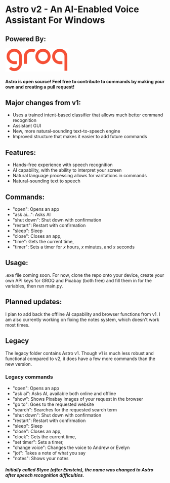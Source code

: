 # Astro v2 - An AI-Enabled Voice Assistant For Windows

## Powered By:
<pre><a href="https://www.groq.com"><img src="https://raw.githubusercontent.com/RMNCLDYO/groq-ai-toolkit/main/.github/groq-logo.png" width=200></a></pre>

#### Astro is open source! Feel free to contribute to commands by making your own and creating a pull request!

## Major changes from v1:
- Uses a trained intent-based classifier that allows much better command recognition
- Assistant GUI
- New, more natural-sounding text-to-speech engine
- Improved structure that makes it easier to add future commands

## Features:
- Hands-free experience with speech recognition
- AI capability, with the ability to interpret your screen
- Natural language processing allows for varitations in commands
- Natural-sounding text to speech

## Commands:
- "open": Opens an app
- "ask ai...": Asks AI
- "shut down": Shut down with confirmation
- "restart": Restart with confirmation
- "sleep": Sleep
- "close": Closes an app,
- "time": Gets the current time,
- "timer": Sets a timer for *x* hours, *x* minutes, and *x* seconds

## Usage:
.exe file coming soon. For now, clone the repo onto your device, create your own API keys for GROQ and Pixabay (both free) and fill them in for the variables, then run main.py.

## Planned updates:
I plan to add back the offline AI capability and browser functions from v1. I am also currently working on fixing the notes system, which doesn't work most times.

## Legacy
The legacy folder contains Astro v1. Though v1 is much less robust and functional compared to v2, it does have a few more commands than the new version. 

### Legacy commands
- "open": Opens an app
- "ask ai": Asks AI, available both online and offline
- "show": Shows Pixabay images of your request in the browser
- "go to": Goes to the requested website
- "search": Searches for the requested search term
- "shut down": Shut down with confirmation
- "restart": Restart with confirmation
- "sleep": Sleep
- "close": Closes an app,
- "clock": Gets the current time,
- "set timer": Sets a timer,
- "change voice": Changes the voice to Andrew or Evelyn
- "jot": Takes a note of what you say
- "notes": Shows your notes

##### Initially called Styne (after Einstein), the name was changed to Astro after speech recognition difficulties.


